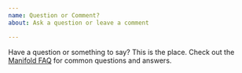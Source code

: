 ```yaml
---
name: Question or Comment?
about: Ask a question or leave a comment

---
```


Have a question or something to say?  This is the place.  Check out the [Manifold FAQ](http://manifold.systems/faq.html) for common questions and answers.
